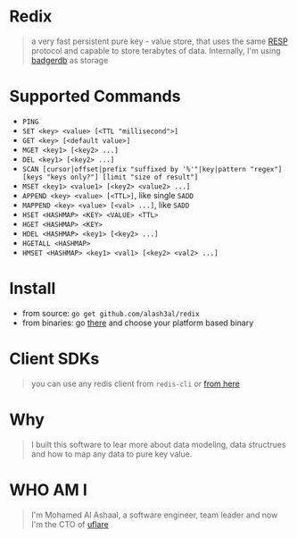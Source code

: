 Redix
======
> a very fast persistent pure key - value store, that uses the same [RESP](https://redis.io/topics/protocol) protocol and capable to store terabytes of data.
> Internally, I'm using [badgerdb](https://github.com/dgraph-io/badger) as storage 

Supported Commands
===================
- `PING`
- `SET <key> <value> [<TTL "millisecond">]`
- `GET <key> [<default value>]`
- `MGET <key1> [<key2> ...]`
- `DEL <key1> [<key2> ...]`
- `SCAN [cursor|offset|prefix "suffixed by '%'"|key|pattern "regex"] [keys "keys only?"] [limit "size of result"]`
- `MSET <key1> <value1> [<key2> <value2> ...]`
- `APPEND <key> <value> [<TTL>]`, like single `SADD`
- `MAPPEND <key> <value> [<val> ...]`, like `SADD`
- `HSET <HASHMAP> <KEY> <VALUE> <TTL>`
- `HGET <HASHMAP> <KEY>`
- `HDEL <HASHMAP> <key1> [<key2> ...]`
- `HGETALL <HASHMAP>`
- `HMSET <HASHMAP> <key1> <val1> [<key2> <val2> ...]`

Install
=======
- from source: `go get github.com/alash3al/redix`
- from binaries: go [there](https://github.com/alash3al/redix/releases) and choose your platform based binary

Client SDKs
===========
> you can use any redis client from `redis-cli` or [from here](https://redis.io/clients)

Why
===
> I built this software to lear more about data modeling, data structrues and how to map any data to pure key value.

WHO AM I
========
> I'm Mohamed Al Ashaal, a software engineer, team leader and now I'm the CTO of [uflare](https://uflare.io)